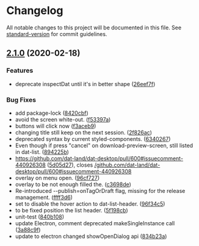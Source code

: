 # Changelog

All notable changes to this project will be documented in this file. See [standard-version](https://github.com/conventional-changelog/standard-version) for commit guidelines.

## [2.1.0](https://github.com/datproject/dat-desktop/compare/v3.0.0-beta...v2.1.0) (2020-02-18)


### Features

* deprecate inspectDat until it's in better shape ([26eef7f](https://github.com/datproject/dat-desktop/commit/26eef7f0d12031df026dc26695cbded67406ee45))


### Bug Fixes

* add package-lock ([8420cbf](https://github.com/datproject/dat-desktop/commit/8420cbf44b7a05902dac014663886cd96e71b61d))
* avoid the screen white-out. ([f53397a](https://github.com/datproject/dat-desktop/commit/f53397aec79739b54d848a46726b242fee759ec1))
* buttons will click now ([f3aceb9](https://github.com/datproject/dat-desktop/commit/f3aceb9217ae4a97a5116a9f6e49b8de9de690f8))
* changing title still keep on the next session. ([2f826ac](https://github.com/datproject/dat-desktop/commit/2f826ac35155eda883773d840b76116c4bcc9630))
* deprecated syntax by current styled-components. ([6340267](https://github.com/datproject/dat-desktop/commit/634026755d15526edaac5a0888da9bc312915934))
* Even though if press "cancel" on download-preview-screen, still listed in dat-list. ([894225b](https://github.com/datproject/dat-desktop/commit/894225bedaa06b68835de9b4f386f74822b9f94b))
* https://github.com/dat-land/dat-desktop/pull/600#issuecomment-440926308 ([5d05d27](https://github.com/datproject/dat-desktop/commit/5d05d2737f0a504f37f1024620de75da44149b26)), closes [/github.com/dat-land/dat-desktop/pull/600#issuecomment-440926308](https://github.com/datproject//github.com/dat-land/dat-desktop/pull/600/issues/issuecomment-440926308)
* overlay on menu open. ([96cf727](https://github.com/datproject/dat-desktop/commit/96cf7279e347dd9e64cfc1ce418af892ccf7a71e))
* overlay to be not enough filled the. ([c3698de](https://github.com/datproject/dat-desktop/commit/c3698de98c63341489291fcbe723dc45db7dc88f))
* Re-introduced --publish=onTagOrDraft flag, missing for the release management. ([ffff3d6](https://github.com/datproject/dat-desktop/commit/ffff3d6f81906ca5dfe7a4e829ee237886f81541))
* set to disable the hover action to dat-list-header. ([96f34c5](https://github.com/datproject/dat-desktop/commit/96f34c597d795ee8367c119a8860e6ef69c26ae6))
* to be fixed position the list header. ([5f198cb](https://github.com/datproject/dat-desktop/commit/5f198cb32e63c1766977134c73e8060818482891))
* unit-test ([840b108](https://github.com/datproject/dat-desktop/commit/840b1086bf73a5fff81697d39d4e1ef522e727b6))
* update Electron, comment deprecated makeSingleInstance call ([3a88c9f](https://github.com/datproject/dat-desktop/commit/3a88c9f42aff12a12f8c43defcbae75a9ae22073))
* update to electron changed showOpenDialog api ([834b23a](https://github.com/datproject/dat-desktop/commit/834b23aed094007d6b8dd144d85fa5050f09f6bb))
